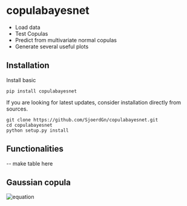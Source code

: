 
# copulabayesnet

* Load data
* Test Copulas
* Predict from multivariate normal copulas
* Generate several useful plots

## Installation
Install basic

`pip install copulabayesnet`

If you are looking for latest updates, consider installation directly from sources.

```
git clone https://github.com/SjoerdGn/copulabayesnet.git
cd copulabayesnet
python setup.py install
```

## Functionalities


-- make table here


## Gaussian copula

![equation](https://latex.codecogs.com/gif.download?c_R%5E%7B%5Ctext%7BGa%7D%7D%28u%29%20%3D%20%5Cfrac%7B1%7D%7B%5Csqrt%7B%7C%7BR%7D%7C%7D%7D%5Cexp%5Cleft%28-%5Cfrac%7B1%7D%7B2%7D%20%5Cbegin%7Bpmatrix%7D%5CPhi%5E%7B-1%7D%28u_1%29%5C%5C%20%5Cvdots%20%5C%5C%20%5CPhi%5E%7B-1%7D%28u_d%29%5Cend%7Bpmatrix%7D%5ET%20%5Ccdot%20%5Cleft%28R%5E%7B-1%7D-I%5Cright%29%20%5Ccdot%20%5Cbegin%7Bpmatrix%7D%5CPhi%5E%7B-1%7D%28u_1%29%5C%5C%20%5Cvdots%20%5C%5C%20%5CPhi%5E%7B-1%7D%28u_d%29%5Cend%7Bpmatrix%7D%20%5Cright%29%2C)

